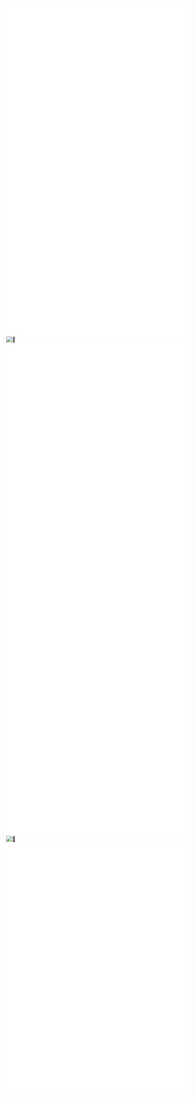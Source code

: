 <img alt="🦑" align="center" src="https://github.com/lowlighter/lowlighter/blob/master/metrics.svg">
<img alt="🦑" align="center" src="https://github.com/lowlighter/lowlighter/blob/master/metrics.projects.svg">
<img alt="🦑" align="center" src="https://github.com/lowlighter/lowlighter/blob/master/metrics.plugin.topics.mastered.svg">
<img alt="🦑" align="center" src="https://github.com/lowlighter/lowlighter/blob/master/metrics.plugin.pagespeed.svg">
<img alt="🦑" align="center" src="https://github.com/lowlighter/lowlighter/blob/master/metrics.plugin.music.playlist.svg">
<img alt="🦑" align="center" src="https://github.com/lowlighter/lowlighter/blob/master/metrics.personal.anilist.svg">
<img alt="🦑" align="center" src="https://github.com/lowlighter/lowlighter/blob/master/metrics.additional.svg">
<img alt="🦑" align="center" src="https://github.com/lowlighter/lowlighter/blob/master/metrics.plugin.activity.svg">
<img alt="🦑" align="center" src="https://github.com/lowlighter/lowlighter/blob/master/metrics.plugin.skyline.svg">
